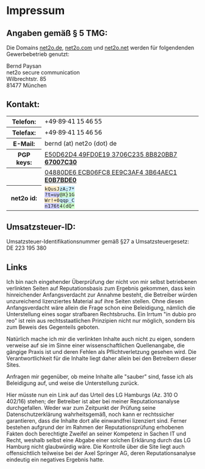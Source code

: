 Impressum
=========

Angaben gemäß § 5 TMG:
----------------------

Die Domains [net2o.de](https://net2o.de), [net2o.com](https://net2o.com) und
[net2o.net](https://net2o.net) werden für folgendenden Gewerbebetrieb genutzt:

Bernd Paysan<br/>
net2o secure communication<br/>
Wilbrechtstr. 85<br/>
81477 München

Kontakt:
--------

<table><tr>
<th>Telefon:</th>
<td>+𝟦𝟫‧𝟪𝟫‧𝟦𝟣 𝟣𝟧 𝟦𝟨 𝟧𝟧</td></tr>
<tr><th>Telefax:</th>
<td>+𝟦𝟫‧𝟪𝟫‧𝟦𝟣 𝟣𝟧 𝟦𝟨 𝟧𝟨</td></tr>
<tr><th>E-Mail:</th>
<td>bernd (at) net2o (dot) de</td>
<tr><th>PGP keys:</th>
<td><a href="https://net2o.de/bernd@net2o.de.gpg.asc">E50D62D4 49FD0E19 3706C235 8B820BB7 <b>67007C30</b></a></td</tr>
<tr><th></th>
<td><a href="https://net2o.de/bernd@net2o.de.asc">04880DE6 ECB06FC8 EE9C3AF4 3B64AEC1 <b>E0B7BDE0</b></a></td</tr>
<tr><th>net2o id:</th>
<td><tt><!--
--><div><span style="background-color: #fec">kQusJ</span><!--
--><span style="background-color: #cef">zA;7*</span></div><!--
--><div><span style="background-color: #ccf">?t=uy</span><!--
--><span style="background-color: #cfc">@X}1G</span></div><!--
--><div><span style="background-color: #fec">Wr!+0</span><!--
--><span style="background-color: #cef">qqp_C</span></div><!--
--><div><span style="background-color: #ccf">n176t</span><!--
--><span style="background-color: #cfc">4(dQ*</span></div></tt></td>
</tr></table>

Umsatzsteuer-ID:
----------------

Umsatzsteuer-Identifikationsnummer gemäß §27 a Umsatzsteuergesetz:<br/>
DE 223 195 380

Links
-----

Ich bin nach eingehender Überprüfung der nicht von mir selbst
betriebenen verlinkten Seiten auf Reputationsbasis zum Ergebnis
gekommen, dass kein hinreichender Anfangsverdacht zur Annahme besteht,
die Betreiber würden unzureichend lizenziertes Material auf ihre
Seiten stellen. Ohne diesen Anfangsverdacht wäre allein die Frage
schon eine Beleidigung, nämlich die Unterstellung eines sogar
strafbaren Rechtsbruchs. Ein Irrtum "in dubio pro reo" ist rein aus
rechtsstaatlichen Prinzipien nicht nur möglich, sondern bis zum Beweis
des Gegenteils geboten.

Natürlich mache ich mir die verlinkten Inhalte auch nicht zu eigen,
sondern verweise auf sie im Sinne einer wissenschaftlichen
Quellenangabe, die gängige Praxis ist und deren Fehlen als
Pflichtverletzung gesehen wird. Die Verantwortlichkeit für die Inhalte
liegt daher allein bei den Betreibern dieser Sites.

Anfragen mir gegenüber, ob meine Inhalte alle "sauber" sind, fasse ich
als Beleidigung auf, und weise die Unterstellung zurück.

Hier müsste nun ein Link auf das Urteil des LG Hamburgs (Az. 310 O
402/16) stehen; der Betreiber ist aber bei meiner Reputationsanalyse
durchgefallen. Weder war zum Zeitpunkt der Prüfung seine
Datenschutzerklärung wahrheitsgemäß, noch kann er rechtssicher
garantieren, dass die Inhalte dort alle einwandfrei lizenziert
sind. Ferner bestehen aufgrund der im Rahmen der Reputationsprüfung
erhobenen Fakten doch berechtigte Zweifel an seiner Kompetenz in
Sachen IT und Recht, weshalb selbst eine Abgabe einer solchen
Erklärung durch das LG Hamburg nicht glaubwürdig wäre. Die Kontrolle
über die Site liegt auch offensichtlich teilweise bei der Axel
Springer AG, deren Reputationsanalyse eindeutig ein negatives Ergebnis
hatte.
